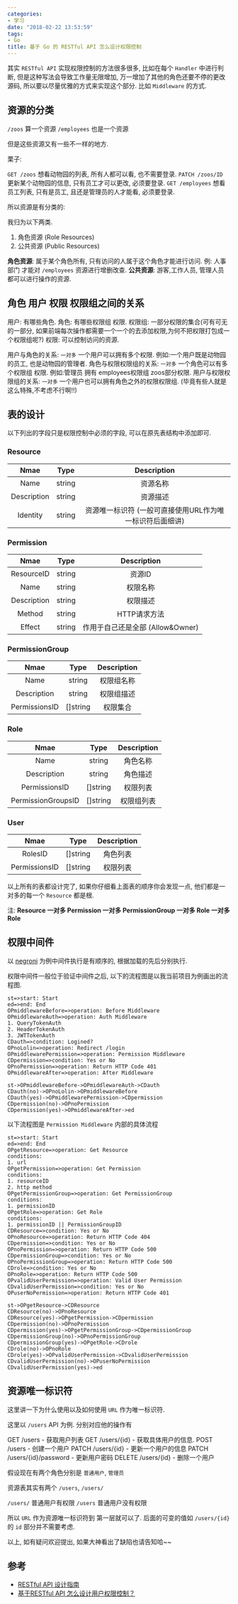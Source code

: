 ```yaml
---
categories:
- 学习
date: "2018-02-22 13:53:59"
tags:
- Go
title: 基于 Go 的 RESTful API 怎么设计权限控制
---
```


其实 `RESTful API` 实现权限控制的方法很多很多, 比如在每个 `Handler` 中进行判断, 但是这种写法会导致工作量无限增加, 万一增加了其他的角色还要不停的更改源码, 所以要以尽量优雅的方式来实现这个部分. 比如 `Middleware` 的方式.

<!--more-->

## 资源的分类

`/zoos`  算一个资源
`/employees` 也是一个资源

但是这些资源又有一些不一样的地方.

栗子:

`GET /zoos` 想看动物园的列表, 所有人都可以看, 也不需要登录.
`PATCH /zoos/ID` 更新某个动物园的信息, 只有员工才可以更改, 必须要登录.
`GET /employees` 想看员工列表, 只有是员工, 且还是管理员的人才能看, 必须要登录.

所以资源是有分类的:

我归为以下两类.

1. 角色资源 (Role Resources)
2. 公共资源 (Public Resources)

**角色资源**: 属于某个角色所有, 只有访问的人属于这个角色才能进行访问. 例: 人事部门 才能对 `/employees` 资源进行增删改查.
**公共资源**: 游客,工作人员, 管理人员 都可以进行操作的资源.

## 角色 用户 权限 权限组之间的关系

用户: 有哪些角色.
角色: 有哪些权限组 权限.
权限组: 一部分权限的集合(可有可无的一部分, 如果前端每次操作都需要一个一个的去添加权限,为何不把权限打包成一个权限组呢?)
权限: 可以控制访问的资源.

用户与角色的关系: `一对多` 一个用户可以拥有多个权限. 例如:一个用户既是动物园的员工, 也是动物园的管理者.
角色与权限权限组的关系: `一对多` 一个角色可以有多个权限组 权限. 例如:管理员 拥有 employees权限组 zoos部分权限.
用户与权限权限组的关系: `一对多` 一个用户也可以拥有角色之外的权限权限组. (毕竟有些人就是这么特殊,不考虑不行啊!!)

## 表的设计

以下列出的字段只是权限控制中必须的字段, 可以在原先表结构中添加即可.

### Resource

|    Nmae     |  Type  |                       Description                        |
| :---------: | :----: | :------------------------------------------------------: |
|    Name     | string |                         资源名称                         |
| Description | string |                         资源描述                         |
|  Identity   | string | 资源唯一标识符 (一般可直接使用URL作为唯一标识符后面细讲) |

### Permission

|    Nmae     |  Type  |           Description            |
| :---------: | :----: | :------------------------------: |
| ResourceID  | string |              资源ID              |
|    Name     | string |             权限名称             |
| Description | string |             权限描述             |
|   Method    | string |           HTTP请求方法           |
|   Effect    | string | 作用于自己还是全部 (Allow&Owner) |

### PermissionGroup

|     Nmae      |   Type   | Description |
| :-----------: | :------: | :---------: |
|     Name      |  string  | 权限组名称  |
|  Description  |  string  | 权限组描述  |
| PermissionsID | []string |  权限集合   |

### Role

|        Nmae        |   Type   | Description |
| :----------------: | :------: | :---------: |
|        Name        |  string  |  角色名称   |
|    Description     |  string  |  角色描述   |
|   PermissionsID    | []string |  权限列表   |
| PermissionGroupsID | []string | 权限组列表  |

### User

|     Nmae      |   Type   | Description |
| :-----------: | :------: | :---------: |
|    RolesID    | []string |  角色列表   |
| PermissionsID | []string |  权限列表   |

以上所有的表都设计完了, 如果你仔细看上面表的顺序你会发现一点, 他们都是一对多的每一个 `Resource` 都是根.

注: **Resource 一对多 Permission 一对多 PermissionGroup 一对多 Role 一对多 Role**

## 权限中间件

以 [negroni](https://github.com/urfave/negroni) 为例中间件执行是有顺序的, 根据加载的先后分别执行.

权限中间件一般位于验证中间件之后, 以下的流程图是以我当前项目为例画出的流程图.

```flow
st=>start: Start
ed=>end: End
OPmiddlewareBefore=>operation: Before Middleware
OPmiddlewareAuth=>operation: Auth Middleware
1. QueryTokenAuth
2. HeaderTokenAuth
3. JWTTokenAuth
CDauth=>condition: Logined?
OPnoLolin=>operation: Redirect /login
OPmiddlewarePermission=>operation: Permission Middleware
CDpermission=>condition: Yes or No
OPnoPermission=>operation: Return HTTP Code 401
OPmiddlewareAfter=>operation: After Middleware

st->OPmiddlewareBefore->OPmiddlewareAuth->CDauth
CDauth(no)->OPnoLolin->OPmiddlewareBefore
CDauth(yes)->OPmiddlewarePermission->CDpermission
CDpermission(no)->OPnoPermission
CDpermission(yes)->OPmiddlewareAfter->ed
```

以下流程图是 `Permission Middleware` 内部的具体流程

```flow
st=>start: Start
ed=>end: End
OPgetResource=>operation: Get Resource
conditions:
1. url
OPgetPermission=>operation: Get Permission
conditions:
1. resourceID
2. http method
OPgetPermissionGroup=>operation: Get PermissionGroup
conditions:
1. permissionID
OPgetRole=>operation: Get Role
conditions:
1. permissionID || PermissionGroupID
CDResource=>condition: Yes or No
OPnoResource=>operation: Return HTTP Code 404
CDpermission=>condition: Yes or No
OPnoPermission=>operation: Return HTTP Code 500
CDpermissionGroup=>condition: Yes or No
OPnoPermissionGroup=>operation: Return HTTP Code 500
CDrole=>condition: Yes or No
OPnoRole=>operation: Return HTTP Code 500
OPvalidUserPermission=>operation: Valid User Permission
CDvalidUserPermission=>condition: Yes or No
OPuserNoPermission=>operation: Return HTTP Code 401

st->OPgetResource->CDResource
CDResource(no)->OPnoResource
CDResource(yes)->OPgetPermission->CDpermission
CDpermission(no)->OPnoPermission
CDpermission(yes)->OPgetPermissionGroup->CDpermissionGroup
CDpermissionGroup(no)->OPnoPermissionGroup
CDpermissionGroup(yes)->OPgetRole->CDrole
CDrole(no)->OPnoRole
CDrole(yes)->OPvalidUserPermission->CDvalidUserPermission
CDvalidUserPermission(no)->OPuserNoPermission
CDvalidUserPermission(yes)->ed
```

## 资源唯一标识符

这里讲一下为什么使用以及如何使用 `URL` 作为唯一标识符.

这里以 `/users` API 为例. 分别对应他的操作有

GET /users - 获取用户列表
GET /users/{id} - 获取具体用户的信息.
POST /users - 创建一个用户
PATCH /users/{id} - 更新一个用户的信息
PATCH /users/{id}/password - 更新用户密码
DELETE /users/{id} - 删除一个用户

假设现在有两个角色分别是 `普通用户`, `管理员`

资源表其实有两个 `/users`, `/users/`

`/users/` 普通用户有权限 `/users` 普通用户没有权限

所以 `URL` 作为资源唯一标识符到 第一层就可以了. 后面的可变的值如 `/users/{id}` 的 `id` 部分并不需要考虑.

以上, 如有疑问欢迎提出, 如果大神看出了缺陷也请告知哈~~

## 参考

- [RESTful API 设计指南](http://www.ruanyifeng.com/blog/2014/05/restful_api.html)
- [基于RESTful API 怎么设计用户权限控制？](https://www.jianshu.com/p/db65cf48c111)
